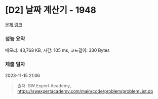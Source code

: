 # [D2] 날짜 계산기 - 1948 

[문제 링크](https://swexpertacademy.com/main/code/problem/problemDetail.do?contestProbId=AV5PnnU6AOsDFAUq) 

### 성능 요약

메모리: 43,768 KB, 시간: 105 ms, 코드길이: 330 Bytes

### 제출 일자

2023-11-15 21:06



> 출처: SW Expert Academy, https://swexpertacademy.com/main/code/problem/problemList.do